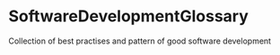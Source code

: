 # SoftwareDevelopmentGlossary
Collection of best practises and pattern of good software development
